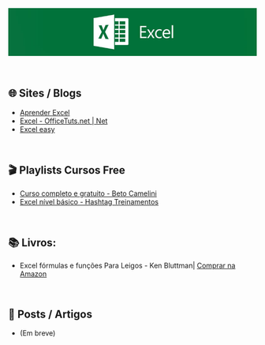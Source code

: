 <div align="center">

 <img src="images/excel-banner.jpg" min-width="1000px" width="1000px" align="center" alt="image">
   
</div>
<br><br>

## 🌐 Sites / Blogs

+ [Aprender Excel](https://www.aprenderexcel.com.br/tutoriais)
+ [Excel - OfficeTuts.net | Net](https://excel.officetuts.net/)
+ [Excel easy](https://www.excel-easy.com/)

<br>

## 🎬 Playlists Cursos Free

+ [Curso completo e gratuito - Beto Camelini](https://www.youtube.com/watch?v=9OIWw2h7al0&list=PLFVUrXYB__lbg2ttKhleZbLfXABwtx2ni)
+ [Excel nível básico - Hashtag Treinamentos](https://www.youtube.com/watch?v=Ufmem0LjubI&list=PLxjKFMYkZ9OciqkeAGy7w9Rc3CoO80MpK)

<br>

## 📚  Livros: 
 
+ Excel fórmulas e funções Para Leigos - Ken Bluttman| [Comprar na Amazon](https://www.amazon.com.br/dp/8550808458?tag=inlivros-20&linkCode=osi&th=1&psc=1&keywords=livros%20de%20excel)

<br>

## 📰 Posts / Artigos

+ (Em breve)
